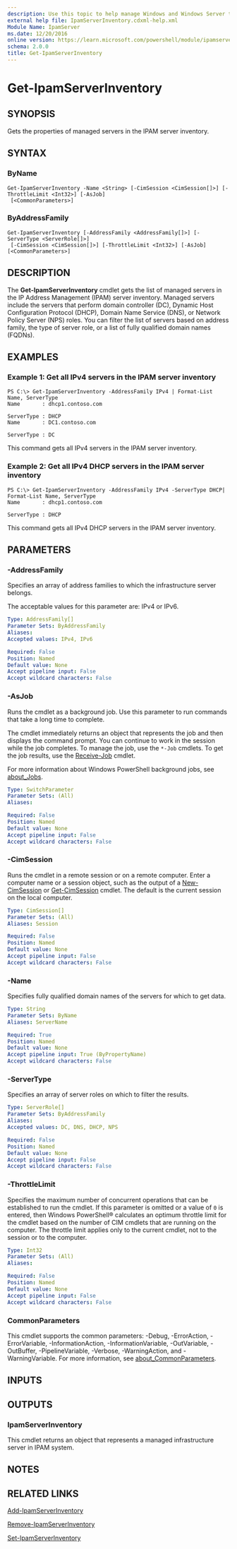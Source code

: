 ```yaml
---
description: Use this topic to help manage Windows and Windows Server technologies with Windows PowerShell.
external help file: IpamServerInventory.cdxml-help.xml
Module Name: IpamServer
ms.date: 12/20/2016
online version: https://learn.microsoft.com/powershell/module/ipamserver/get-ipamserverinventory?view=windowsserver2019-ps&wt.mc_id=ps-gethelp
schema: 2.0.0
title: Get-IpamServerInventory
---
```


# Get-IpamServerInventory

## SYNOPSIS
Gets the properties of managed servers in the IPAM server inventory.

## SYNTAX

### ByName
```
Get-IpamServerInventory -Name <String> [-CimSession <CimSession[]>] [-ThrottleLimit <Int32>] [-AsJob]
 [<CommonParameters>]
```

### ByAddressFamily
```
Get-IpamServerInventory [-AddressFamily <AddressFamily[]>] [-ServerType <ServerRole[]>]
 [-CimSession <CimSession[]>] [-ThrottleLimit <Int32>] [-AsJob] [<CommonParameters>]
```

## DESCRIPTION
The **Get-IpamServerInventory** cmdlet gets the list of managed servers in the IP Address Management (IPAM) server inventory.
Managed servers include the servers that perform domain controller (DC), Dynamic Host Configuration Protocol (DHCP), Domain Name Service (DNS), or Network Policy Server (NPS) roles.
You can filter the list of servers based on address family, the type of server role, or a list of fully qualified domain names (FQDNs).

## EXAMPLES

### Example 1: Get all IPv4 servers in the IPAM server inventory
```
PS C:\> Get-IpamServerInventory -AddressFamily IPv4 | Format-List Name, ServerType
Name       : dhcp1.contoso.com

ServerType : DHCP
Name       : DC1.contoso.com

ServerType : DC
```

This command gets all IPv4 servers in the IPAM server inventory.

### Example 2: Get all IPv4 DHCP servers in the IPAM server inventory
```
PS C:\> Get-IpamServerInventory -AddressFamily IPv4 -ServerType DHCP| Format-List Name, ServerType
Name       : dhcp1.contoso.com

ServerType : DHCP
```

This command gets all IPv4 DHCP servers in the IPAM server inventory.

## PARAMETERS

### -AddressFamily
Specifies an array of address families to which the infrastructure server belongs.

The acceptable values for this parameter are: IPv4 or IPv6.

```yaml
Type: AddressFamily[]
Parameter Sets: ByAddressFamily
Aliases: 
Accepted values: IPv4, IPv6

Required: False
Position: Named
Default value: None
Accept pipeline input: False
Accept wildcard characters: False
```

### -AsJob
Runs the cmdlet as a background job. Use this parameter to run commands that take a long time to complete. 

The cmdlet immediately returns an object that represents the job and then displays the command prompt. 
You can continue to work in the session while the job completes. 
To manage the job, use the `*-Job` cmdlets. 
To get the job results, use the [Receive-Job](https://go.microsoft.com/fwlink/?LinkID=113372) cmdlet. 

For more information about Windows PowerShell background jobs, see [about_Jobs](https://go.microsoft.com/fwlink/?LinkID=113251).

```yaml
Type: SwitchParameter
Parameter Sets: (All)
Aliases: 

Required: False
Position: Named
Default value: None
Accept pipeline input: False
Accept wildcard characters: False
```

### -CimSession
Runs the cmdlet in a remote session or on a remote computer.
Enter a computer name or a session object, such as the output of a [New-CimSession](https://go.microsoft.com/fwlink/p/?LinkId=227967) or [Get-CimSession](https://go.microsoft.com/fwlink/p/?LinkId=227966) cmdlet.
The default is the current session on the local computer.

```yaml
Type: CimSession[]
Parameter Sets: (All)
Aliases: Session

Required: False
Position: Named
Default value: None
Accept pipeline input: False
Accept wildcard characters: False
```

### -Name
Specifies fully qualified domain names of the servers for which to get data.

```yaml
Type: String
Parameter Sets: ByName
Aliases: ServerName

Required: True
Position: Named
Default value: None
Accept pipeline input: True (ByPropertyName)
Accept wildcard characters: False
```

### -ServerType
Specifies an array of server roles on which to filter the results.

```yaml
Type: ServerRole[]
Parameter Sets: ByAddressFamily
Aliases: 
Accepted values: DC, DNS, DHCP, NPS

Required: False
Position: Named
Default value: None
Accept pipeline input: False
Accept wildcard characters: False
```

### -ThrottleLimit
Specifies the maximum number of concurrent operations that can be established to run the cmdlet.
If this parameter is omitted or a value of `0` is entered, then Windows PowerShell® calculates an optimum throttle limit for the cmdlet based on the number of CIM cmdlets that are running on the computer.
The throttle limit applies only to the current cmdlet, not to the session or to the computer.

```yaml
Type: Int32
Parameter Sets: (All)
Aliases: 

Required: False
Position: Named
Default value: None
Accept pipeline input: False
Accept wildcard characters: False
```

### CommonParameters
This cmdlet supports the common parameters: -Debug, -ErrorAction, -ErrorVariable, -InformationAction, -InformationVariable, -OutVariable, -OutBuffer, -PipelineVariable, -Verbose, -WarningAction, and -WarningVariable. For more information, see [about_CommonParameters](https://go.microsoft.com/fwlink/?LinkID=113216).

## INPUTS

## OUTPUTS

### IpamServerInventory
This cmdlet returns an object that represents a managed infrastructure server in IPAM system.

## NOTES

## RELATED LINKS

[Add-IpamServerInventory](./Add-IpamServerInventory.md)

[Remove-IpamServerInventory](./Remove-IpamServerInventory.md)

[Set-IpamServerInventory](./Set-IpamServerInventory.md)

